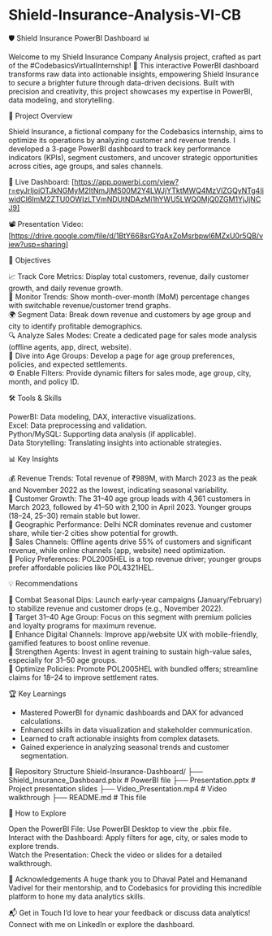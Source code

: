 # Shield-Insurance-Analysis-VI-CB

🛡️ Shield Insurance PowerBI Dashboard 📊

Welcome to my Shield Insurance Company Analysis project, crafted as part of the #CodebasicsVirtualInternship! 🚀 This interactive PowerBI dashboard transforms raw data into actionable insights, empowering Shield Insurance to secure a brighter future through data-driven decisions. Built with precision and creativity, this project showcases my expertise in PowerBI, data modeling, and storytelling.

🌟 Project Overview

Shield Insurance, a fictional company for the Codebasics internship, aims to optimize its operations by analyzing customer and revenue trends. I developed a 3-page PowerBI dashboard to track key performance indicators (KPIs), segment customers, and uncover strategic opportunities across cities, age groups, and sales channels.

🔗 Live Dashboard: [https://app.powerbi.com/view?r=eyJrIjoiOTJkNGMyM2ItNmJjMS00M2Y4LWJjYTktMWQ4MzVlZGQyNTg4IiwidCI6ImM2ZTU0OWIzLTVmNDUtNDAzMi1hYWU5LWQ0MjQ0ZGM1YjJjNCJ9]

📽️ Presentation Video: [https://drive.google.com/file/d/1BtY668srGYqAxZoMsrbpwl6MZxU0r5QB/view?usp=sharing]

🎯 Objectives

📈 Track Core Metrics: Display total customers, revenue, daily customer growth, and daily revenue growth.  
📅 Monitor Trends: Show month-over-month (MoM) percentage changes with switchable revenue/customer trend graphs.  
🌍 Segment Data: Break down revenue and customers by age group and city to identify profitable demographics.  
🔍 Analyze Sales Modes: Create a dedicated page for sales mode analysis (offline agents, app, direct, website).  
👥 Dive into Age Groups: Develop a page for age group preferences, policies, and expected settlements.  
⚙️ Enable Filters: Provide dynamic filters for sales mode, age group, city, month, and policy ID.

🛠️ Tools & Skills

PowerBI: Data modeling, DAX, interactive visualizations.  
Excel: Data preprocessing and validation.  
Python/MySQL: Supporting data analysis (if applicable).  
Data Storytelling: Translating insights into actionable strategies.

📊 Key Insights

💰 Revenue Trends: Total revenue of ₹989M, with March 2023 as the peak and November 2022 as the lowest, indicating seasonal variability.  
👥 Customer Growth: The 31–40 age group leads with 4,361 customers in March 2023, followed by 41–50 with 2,100 in April 2023. Younger groups (18–24, 25–30) remain stable but lower.  
🌆 Geographic Performance: Delhi NCR dominates revenue and customer share, while tier-2 cities show potential for growth.  
🛒 Sales Channels: Offline agents drive 55% of customers and significant revenue, while online channels (app, website) need optimization.  
📜 Policy Preferences: POL2005HEL is a top revenue driver; younger groups prefer affordable policies like POL4321HEL.

💡 Recommendations

🚀 Combat Seasonal Dips: Launch early-year campaigns (January/February) to stabilize revenue and customer drops (e.g., November 2022).  
🎯 Target 31–40 Age Group: Focus on this segment with premium policies and loyalty programs for maximum revenue.  
📱 Enhance Digital Channels: Improve app/website UX with mobile-friendly, gamified features to boost online revenue.  
🤝 Strengthen Agents: Invest in agent training to sustain high-value sales, especially for 31–50 age groups.  
🔄 Optimize Policies: Promote POL2005HEL with bundled offers; streamline claims for 18–24 to improve settlement rates.

🏆 Key Learnings

- Mastered PowerBI for dynamic dashboards and DAX for advanced calculations.  
- Enhanced skills in data visualization and stakeholder communication.  
- Learned to craft actionable insights from complex datasets.  
- Gained experience in analyzing seasonal trends and customer segmentation.

📂 Repository Structure
Shield-Insurance-Dashboard/
├── Shield_Insurance_Dashboard.pbix  # PowerBI file 
├── Presentation.pptx                # Project presentation slides
├── Video_Presentation.mp4           # Video walkthrough 
├── README.md                       # This file


🚀 How to Explore

Open the PowerBI File: Use PowerBI Desktop to view the .pbix file.  
Interact with the Dashboard: Apply filters for age, city, or sales mode to explore trends.  
Watch the Presentation: Check the video or slides for a detailed walkthrough.

🙏 Acknowledgements
A huge thank you to Dhaval Patel and Hemanand Vadivel for their mentorship, and to Codebasics for providing this incredible platform to hone my data analytics skills. 

📬 Get in Touch
I’d love to hear your feedback or discuss data analytics! Connect with me on LinkedIn or explore the dashboard. 

